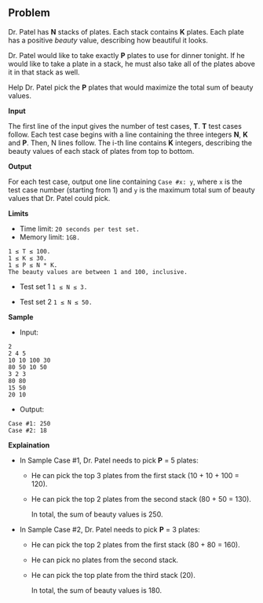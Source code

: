 ## Problem

Dr. Patel has **N** stacks of plates. Each stack contains **K** plates. Each plate has a positive *beauty* value, describing how beautiful it looks.

Dr. Patel would like to take exactly **P** plates to use for dinner tonight. If he would like to take a plate in a stack, he must also take all of the plates above it in that stack as well.

Help Dr. Patel pick the **P** plates that would maximize the total sum of beauty values.

**Input**

The first line of the input gives the number of test cases, **T**. **T** test cases follow. Each test case begins with a line containing the three integers **N**, **K** and **P**. Then, N lines follow. The i-th line contains **K** integers, describing the beauty values of each stack of plates from top to bottom.

**Output**

For each test case, output one line containing `Case #x: y`, where `x` is the test case number (starting from 1) and `y` is the maximum total sum of beauty values that Dr. Patel could pick.

**Limits**

- Time limit: `20 seconds per test set.`
- Memory limit: `1GB.`
```
1 ≤ T ≤ 100.
1 ≤ K ≤ 30.
1 ≤ P ≤ N * K.
The beauty values are between 1 and 100, inclusive.
```

- Test set 1
`1 ≤ N ≤ 3.`

- Test set 2
`1 ≤ N ≤ 50.`

**Sample**

- Input:
```
2
2 4 5
10 10 100 30
80 50 10 50
3 2 3
80 80
15 50
20 10
```

- Output:
```
Case #1: 250
Case #2: 18
```

**Explaination**

* In Sample Case #1, Dr. Patel needs to pick **P** = 5 plates:
  - He can pick the top 3 plates from the first stack (10 + 10 + 100 = 120).
  - He can pick the top 2 plates from the second stack (80 + 50 = 130).
  
    In total, the sum of beauty values is 250.

* In Sample Case #2, Dr. Patel needs to pick **P** = 3 plates:
  - He can pick the top 2 plates from the first stack (80 + 80 = 160).
  - He can pick no plates from the second stack.
  - He can pick the top plate from the third stack (20).
  
    In total, the sum of beauty values is 180.
